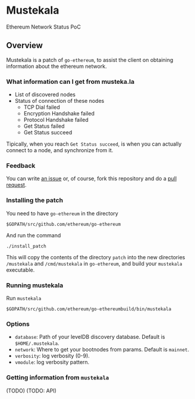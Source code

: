 # Mustekala

Ethereum Network Status PoC

## Overview

Mustekala is a patch of `go-ethereum`, to assist the client on obtaining
information about the ethereum network.

### What information can I get from musteka.la

* List of discovered nodes
* Status of connection of these nodes
  * TCP Dial failed
  * Encryption Handshake failed
  * Protocol Handshake failed
  * Get Status failed
  * Get Status succeed

Tipically, when you reach `Get Status succeed`, is when you can actually
connect to a node, and synchronize from it.

### Feedback

You can write [an issue](https://github.com/ConsenSys/mustekala/issues) or,
of course, fork this repository and do a [pull request](https://github.com/ConsenSys/mustekala/pulls).

### Installing the patch

You need to have `go-ethereum` in the directory

```
$GOPATH/src/github.com/ethereum/go-ethereum
```

And run the command

```
./install_patch
```

This will copy the contents of the directory `patch` into the new directories `/mustekala`
and `/cmd/mustekala` in `go-ethereum`, and build your `mustekala` executable.

### Running mustekala

Run `mustekala`

```
$GOPATH/src/github.com/ethereum/go-ethereumbuild/bin/mustekala
```

### Options

* `database`: Path of your levelDB discovery database. Default is `$HOME/.mustekala`.
* `network`: Where to get your bootnodes from params. Default is `mainnet`. 
* `verbosity`: log verbosity (0-9).
* `vmodule`: log verbosity pattern.

### Getting information from `mustekala`

(TODO)
(TODO: API)
